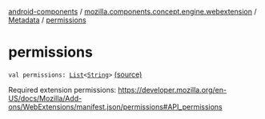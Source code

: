 [android-components](../../index.md) / [mozilla.components.concept.engine.webextension](../index.md) / [Metadata](index.md) / [permissions](./permissions.md)

# permissions

`val permissions: `[`List`](https://kotlinlang.org/api/latest/jvm/stdlib/kotlin.collections/-list/index.html)`<`[`String`](https://kotlinlang.org/api/latest/jvm/stdlib/kotlin/-string/index.html)`>` [(source)](https://github.com/mozilla-mobile/android-components/blob/master/components/concept/engine/src/main/java/mozilla/components/concept/engine/webextension/WebExtension.kt#L266)

Required extension permissions:
https://developer.mozilla.org/en-US/docs/Mozilla/Add-ons/WebExtensions/manifest.json/permissions#API_permissions

